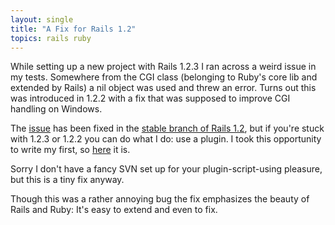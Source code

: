 ```yaml
---
layout: single
title: "A Fix for Rails 1.2"
topics: rails ruby
---
```

While setting up a new project with Rails 1.2.3 I ran across a weird issue in my tests. Somewhere from the CGI class (belonging to Ruby's core lib and extended by Rails) a nil object was used and threw an error. Turns out this was introduced in 1.2.2 with a fix that was supposed to improve CGI handling on Windows.

The <a href="http://dev.rubyonrails.org/ticket/7581">issue</a> has been fixed in the <a href="http://dev.rubyonrails.org/changeset/6448">stable branch of Rails 1.2</a>, but if you're stuck with 1.2.3 or 1.2.2 you can do what I do: use a plugin. I took this opportunity to write my first, so <a href="/files/rails12x_cgi_fix.zip">here</a> it is.

Sorry I don't have a fancy SVN set up for your plugin-script-using pleasure, but this is a tiny fix anyway.

Though this was a rather annoying bug the fix emphasizes the beauty of Rails and Ruby: It's easy to extend and even to fix.